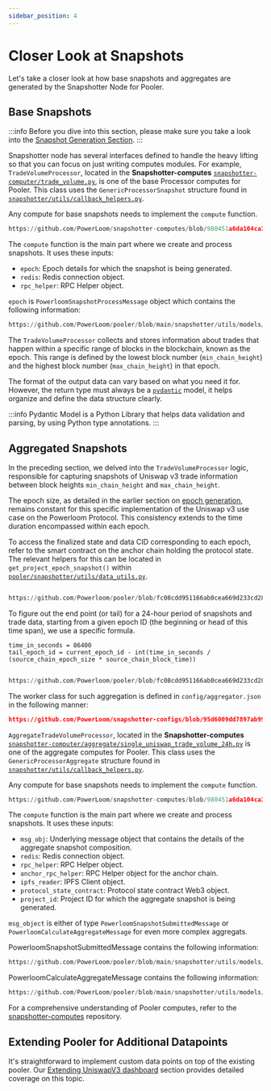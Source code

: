 ```yaml
---
sidebar_position: 4
---
```

# Closer Look at Snapshots
Let's take a closer look at how base snapshots and aggregates are generated by the Snapshotter Node for Pooler.

## Base Snapshots

:::info
Before you dive into this section, please make sure you take a look into the [Snapshot Generation Section](/docs/protocol/specifications/snapshotter/snapshot-build#base-snapshots).
:::

Snapshotter node has several interfaces defined to handle the heavy lifting so that you can focus on just writing computes modules. For example, `TradeVolumeProcessor`, located in the **Snapshotter-computes** [`snapshotter-computer/trade_volume.py`](https://github.com/PowerLoom/snapshotter-computes/blob/uniswapv3/trade_volume.py), is one of the base Processor computes for Pooler. This class uses the `GenericProcessorSnapshot` structure found in [`snapshotter/utils/callback_helpers.py`](https://github.com/Powerloom/pooler/blob/main/snapshotter/utils/callback_helpers.py).

Any compute for base snapshots needs to implement the `compute` function.

```python reference
https://github.com/PowerLoom/snapshotter-computes/blob/980451a6da104ca3f8bc3880df82bdad2ef37da1/trade_volume.py#L24-L29
```

The `compute` function is the main part where we create and process snapshots. It uses these inputs:
- `epoch`: Epoch details for which the snapshot is being generated.
- `redis`: Redis connection object.
- `rpc_helper`: RPC Helper object.

`epoch` is `PowerloomSnapshotProcessMessage` object which contains the following information:
```python reference
https://github.com/PowerLoom/pooler/blob/main/snapshotter/utils/models/message_models.py#L46-L50
```

The `TradeVolumeProcessor` collects and stores information about trades that happen within a specific range of blocks in the blockchain, known as the epoch. This range is defined by the lowest block number (`min_chain_height`) and the highest block number (`max_chain_height`) in that epoch.

The format of the output data can vary based on what you need it for. However, the return type must always be a [`pydantic`](https://pypi.org/project/pydantic/) model, it helps organize and define the data structure clearly.


:::info
Pydantic Model is a Python Library that helps data validation and parsing, by using Python type annotations.
:::

## Aggregated Snapshots

In the preceding section, we delved into the `TradeVolumeProcessor` logic, responsible for capturing snapshots of Uniswap v3 trade information between block heights `min_chain_height` and `max_chain_height`.

The epoch size, as detailed in the earlier section on [epoch generation](/docs/protocol/specifications/epoch), remains constant for this specific implementation of the Uniswap v3 use case on the Powerloom Protocol. This consistency extends to the time duration encompassed within each epoch.

To access the finalized state and data CID corresponding to each epoch, refer to the smart contract on the anchor chain holding the protocol state. The relevant helpers for this can be located in `get_project_epoch_snapshot()` within [`pooler/snapshotter/utils/data_utils.py`](https://github.com/Powerloom/pooler/blob/main/snapshotter/utils/data_utils.py).

```python reference

https://github.com/Powerloom/pooler/blob/fc08cdd951166ab0cea669d233cd28d0639f628d/snapshotter/utils/data_utils.py#L273-L295

```

To figure out the end point (or tail) for a 24-hour period of snapshots and trade data, starting from a given epoch ID (the beginning or head of this time span), we use a specific formula.

```
time_in_seconds = 86400
tail_epoch_id = current_epoch_id - int(time_in_seconds / (source_chain_epoch_size * source_chain_block_time))
```

```python reference 

https://github.com/Powerloom/pooler/blob/fc08cdd951166ab0cea669d233cd28d0639f628d/snapshotter/utils/data_utils.py#L507-L546
```

The worker class for such aggregation is defined in  `config/aggregator.json`  in the following manner:

```json reference 
https://github.com/PowerLoom/snapshotter-configs/blob/95d6009dd7897ab993646a2f255322d52e21ab5c/aggregator.example.json#L3-L12

```

`AggregateTradeVolumeProcessor`, located in the **Snapshotter-computes** [`snapshotter-computer/aggregate/single_uniswap_trade_volume_24h.py`](https://github.com/PowerLoom/snapshotter-computes/blob/uniswapv3/aggregate/single_uniswap_trade_volume_24h.py) is one of the aggregate computes for Pooler. This class uses the `GenericProcessorAggregate` structure found in [`snapshotter/utils/callback_helpers.py`](https://github.com/Powerloom/pooler/blob/main/snapshotter/utils/callback_helpers.py).

Any compute for base snapshots needs to implement the `compute` function.

```python reference
https://github.com/PowerLoom/snapshotter-computes/blob/980451a6da104ca3f8bc3880df82bdad2ef37da1/aggregate/single_uniswap_trade_volume_24h.py#L129-L138
```

The `compute` function is the main part where we create and process snapshots. It uses these inputs:
- `msg_obj`: Underlying message object that contains the details of the aggregate snapshot composition.
- `redis`: Redis connection object.
- `rpc_helper`: RPC Helper object.
- `anchor_rpc_helper`: RPC Helper object for the anchor chain.
- `ipfs_reader`: IPFS Client object.
- `protocol_state_contract`: Protocol state contract Web3 object.
- `project_id`: Project ID for which the aggregate snapshot is being generated.
  
`msg_object` is either of type `PowerloomSnapshotSubmittedMessage` or `PowerloomCalculateAggregateMessage` for even more complex aggregats.

PowerloomSnapshotSubmittedMessage contains the following information:
```python reference
https://github.com/PowerLoom/pooler/blob/main/snapshotter/utils/models/message_models.py#L46-L50
```

PowerloomCalculateAggregateMessage contains the following information:
```python reference
https://github.com/PowerLoom/pooler/blob/main/snapshotter/utils/models/message_models.py#L90-L93
```

For a comprehensive understanding of Pooler computes, refer to the [snapshotter-computes](https://github.com/PowerLoom/snapshotter-computes/tree/uniswapv3) repository.

## Extending Pooler for Additional Datapoints

It's straightforward to implement custom data points on top of the existing pooler. Our [Extending UniswapV3 dashboard](/docs/build-with-powerloom/use-cases/building-new-usecase/extending-uniswapv3-dashboard) section provides detailed coverage on this topic.
